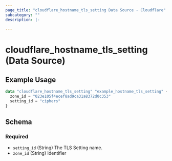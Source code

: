 ```yaml
---
page_title: "cloudflare_hostname_tls_setting Data Source - Cloudflare"
subcategory: ""
description: |-
  
---
```


# cloudflare_hostname_tls_setting (Data Source)



## Example Usage

```terraform
data "cloudflare_hostname_tls_setting" "example_hostname_tls_setting" {
  zone_id = "023e105f4ecef8ad9ca31a8372d0c353"
  setting_id = "ciphers"
}
```

<!-- schema generated by tfplugindocs -->
## Schema

### Required

- `setting_id` (String) The TLS Setting name.
- `zone_id` (String) Identifier


